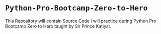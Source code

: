 

# **`Python-Pro-Bootcamp-Zero-to-Hero`**
This Repository will contain Source Code I will practice during Python Pro Bootcamp Zero to Hero taught by Sir Prince Katiyar. 

